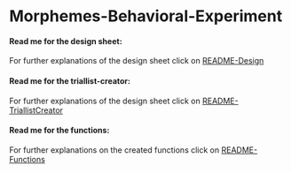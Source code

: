 # Morphemes-Behavioral-Experiment

#### Read me for the design sheet: 
For further explanations of the design sheet click on [README-Design](https://github.com/dbechar/Morphemes-Behavioral-Experiment/blob/main/README-Design.md)

#### Read me for the triallist-creator:
For further explanations of the design sheet click on [README-TriallistCreator](https://github.com/dbechar/Morphemes-Behavioral-Experiment/blob/main/README-TriallistCreator.md)

#### Read me for the functions: 
For further explanations on the created functions click on [README-Functions](https://github.com/dbechar/Morphemes-Behavioral-Experiment/blob/main/README-Functions)
